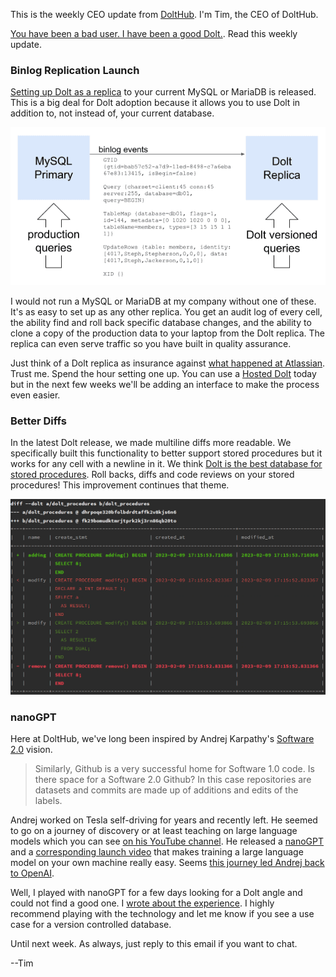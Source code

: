 This is the weekly CEO update from [DoltHub](https://www.dolthub.com/). I'm Tim, the CEO of DoltHub. 

[You have been a bad user. I have been a good Dolt.](https://www.theverge.com/2023/2/15/23599072/microsoft-ai-bing-personality-conversations-spy-employees-webcams). Read this weekly update.

### Binlog Replication Launch

[Setting up Dolt as a replica](https://www.dolthub.com/blog/2023-02-17-binlog-replication-preview/) to your current MySQL or MariaDB is released. This is a big deal for Dolt adoption because it allows you to use Dolt in addition to, not instead of, your current database. 

[![Dolt Binlog Replication](../images/dolt-binlog-replication.png)](https://www.dolthub.com/blog/2023-02-17-binlog-replication-preview/)

I would not run a MySQL or MariaDB at my company without one of these. It's as easy to set up as any other replica. You get an audit log of every cell, the ability find and roll back specific database changes, and the ability to clone a copy of the production data to your laptop from the Dolt replica. The replica can even serve traffic so you have built in quality assurance.

Just think of a Dolt replica as insurance against [what happened at Atlassian](https://www.dolthub.com/blog/2022-04-14-atlassian-outage-prevention/). Trust me. Spend the hour setting one up. You can use a [Hosted Dolt](https://hosted.doltdb.com/) today but in the next few weeks we'll be adding an interface to make the process even easier. 

### Better Diffs

In the latest Dolt release, we made multiline diffs more readable. We specifically built this functionality to better support stored procedures but it works for any cell with a newline in it. We think [Dolt is the best database for stored procedures](https://www.dolthub.com/blog/2023-01-18-unlocking-time-travel/). Roll backs, diffs and code reviews on your stored procedures! This improvement continues that theme.

![Better diffs](../images/better-diffs.png)

### nanoGPT

Here at DoltHub, we've long been inspired by Andrej Karpathy's [Software 2.0](https://karpathy.medium.com/software-2-0-a64152b37c35) vision.

> Similarly, Github is a very successful home for Software 1.0 code. Is there space for a Software 2.0 Github? In this case repositories are datasets and commits are made up of additions and edits of the labels.

Andrej worked on Tesla self-driving for years and recently left. He seemed to go on a journey of discovery or at least teaching on large language models which you can see [on his YouTube channel](https://www.youtube.com/c/AndrejKarpathy). He released a [nanoGPT](https://github.com/karpathy/nanoGPT) and a [corresponding launch video](https://www.youtube.com/watch?v=kCc8FmEb1nY) that makes training a large language model on your own machine really easy. Seems [this journey led Andrej back to OpenAI](https://www.teslarati.com/tesla-ai-director-andrej-karpathy-rejoins-openai/).

Well, I played with nanoGPT for a few days looking for a Dolt angle and could not find a good one. I [wrote about the experience](https://www.dolthub.com/blog/2023-02-20-exploring-nanogpt/). I highly recommend playing with the technology and let me know if you see a use case for a version controlled database. 

Until next week. As always, just reply to this email if you want to chat.

--Tim
